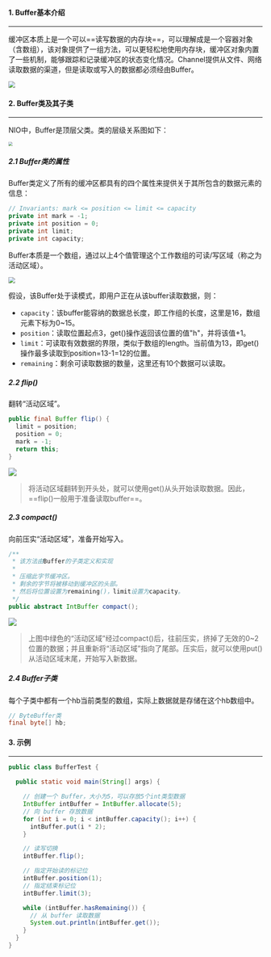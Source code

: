 #### 1. Buffer基本介绍

---

缓冲区本质上是一个可以==读写数据的内存块==，可以理解成是一个容器对象（含数组），该对象提供了一组方法，可以更轻松地使用内存块，缓冲区对象内置了一些机制，能够跟踪和记录缓冲区的状态变化情况。Channel提供从文件、网络读取数据的渠道，但是读取或写入的数据都必须经由Buffer。

<img src="https://tva1.sinaimg.cn/large/008i3skNgy1grxolxt64fj30sj05hjre.jpg" style="zoom:80%;" />



#### 2. Buffer类及其子类

---

NIO中，Buffer是顶层父类。类的层级关系图如下：

<img src="https://tva1.sinaimg.cn/large/008i3skNgy1grujgvit7cj30f40b6q2y.jpg" style="zoom:50%;" />

##### 2.1 Buffer类的属性

Buffer类定义了所有的缓冲区都具有的四个属性来提供关于其所包含的数据元素的信息：

```java
// Invariants: mark <= position <= limit <= capacity
private int mark = -1;
private int position = 0;
private int limit;
private int capacity;
```

Buffer本质是一个数组，通过以上4个值管理这个工作数组的可读/写区域（称之为活动区域）。

<img src="https://tva1.sinaimg.cn/large/008i3skNgy1grxpkuln1dj30hv04faa3.jpg" style="zoom:80%;" />

假设，该Buffer处于读模式，即用户正在从该buffer读取数据，则：

- `capacity`：该buffer能容纳的数据总长度，即工作组的长度，这里是16，数组元素下标为0~15。
- `position`：读取位置起点3，get()操作返回该位置的值"h"，并将该值+1。
- `limit`：可读取有效数据的界限，类似于数组的length。当前值为13，即get()操作最多读取到position=13-1=12的位置。
- `remaining`：剩余可读取数据的数量，这里还有10个数据可以读取。

##### 2.2 flip()

翻转“活动区域”。

```java
public final Buffer flip() {
  limit = position;
  position = 0;
  mark = -1;
  return this;
}
```

<img src="https://tva1.sinaimg.cn/large/008i3skNgy1grxptg0i6gj30hv0a70t4.jpg"  />

> 将活动区域翻转到开头处，就可以使用get()从头开始读取数据。因此，==flip()一般用于准备读取buffer==。

##### 2.3 compact()

向前压实“活动区域”，准备开始写入。

```java
/**
 * 该方法由Buffer的子类定义和实现
 *
 * 压缩此字节缓冲区。
 * 剩余的字节将被移动到缓冲区的头部。
 * 然后将位置设置为remaining()，limit设置为capacity。
 */
public abstract IntBuffer compact();
```

![](https://tva1.sinaimg.cn/large/008i3skNgy1grxq5ubowfj30hv0a73yw.jpg)

>上图中绿色的“活动区域”经过compact()后，往前压实，挤掉了无效的0~2位置的数据；并且重新将“活动区域”指向了尾部。压实后，就可以使用put()从活动区域末尾，开始写入新数据。

##### 2.4 Buffer子类

每个子类中都有一个hb当前类型的数组，实际上数据就是存储在这个hb数组中。

```java
// ByteBuffer类
final byte[] hb;
```



#### 3. 示例

---

```java
public class BufferTest {

  public static void main(String[] args) {

    // 创建一个 Buffer，大小为5，可以存放5个int类型数据
    IntBuffer intBuffer = IntBuffer.allocate(5);
    // 向 buffer 存放数据
    for (int i = 0; i < intBuffer.capacity(); i++) {
      intBuffer.put(i * 2);
    }

    // 读写切换
    intBuffer.flip();

    // 指定开始读的标记位
    intBuffer.position(1);
    // 指定结束标记位
    intBuffer.limit(3);

    while (intBuffer.hasRemaining()) {
      // 从 buffer 读取数据
      System.out.println(intBuffer.get());
    }
  }
}
```

